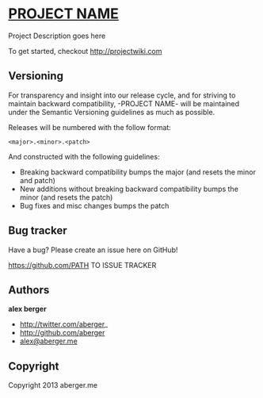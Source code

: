 [PROJECT NAME](http://projectpage.com)
======================================

Project Description goes here

To get started, checkout http://projectwiki.com



Versioning
----------

For transparency and insight into our release cycle, and for striving to maintain backward compatibility, -PROJECT NAME- will be maintained under the Semantic Versioning guidelines as much as possible.

Releases will be numbered with the follow format:

`<major>.<minor>.<patch>`

And constructed with the following guidelines:

* Breaking backward compatibility bumps the major (and resets the minor and patch)
* New additions without breaking backward compatibility bumps the minor (and resets the patch)
* Bug fixes and misc changes bumps the patch



Bug tracker
-----------

Have a bug? Please create an issue here on GitHub!

https://github.com/PATH TO ISSUE TRACKER



Authors
-------

**alex berger**

+ http://twitter.com/aberger_
+ http://github.com/aberger
+ alex@aberger.me



Copyright
---------

Copyright 2013 aberger.me
